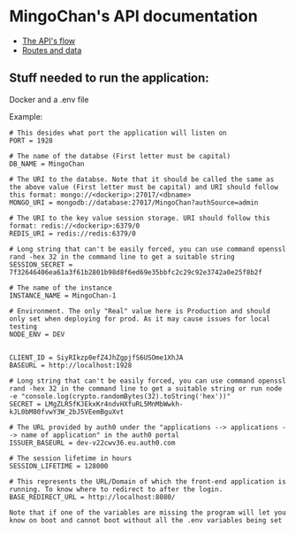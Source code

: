 # MingoChan's API documentation

- [The API's flow](./flow.md)
- [Routes and data](./routes.md)

## Stuff needed to run the application:

Docker and a .env file

Example:

```.env
# This desides what port the application will listen on
PORT = 1928

# The name of the databse (First letter must be capital)
DB_NAME = MingoChan

# The URI to the databse. Note that it should be called the same as the above value (First letter must be capital) and URI should follow this format: mongo://<dockerip>:27017/<dbname>
MONGO_URI = mongodb://database:27017/MingoChan?authSource=admin

# The URI to the key value session storage. URI should follow this format: redis://<dockerip>:6379/0
REDIS_URI = redis://redis:6379/0

# Long string that can't be easily forced, you can use command openssl rand -hex 32 in the command line to get a suitable string
SESSION_SECRET = 7f32646406ea61a3f61b2801b98d8f6ed69e35bbfc2c29c92e3742a0e25f8b2f

# The name of the instance
INSTANCE_NAME = MingoChan-1

# Environment. The only "Real" value here is Production and should only set when deploying for prod. As it may cause issues for local testing
NODE_ENV = DEV


CLIENT_ID = SiyRIkzp0efZ4JhZgpjfS6USOme1XhJA
BASEURL = http://localhost:1928

# Long string that can't be easily forced, you can use command openssl rand -hex 32 in the command line to get a suitable string or run node -e "console.log(crypto.randomBytes(32).toString('hex'))"
SECRET = LMgZLR5fKJEkxKr4ndvHXfuRL5MnMbWwkh-kJL0bM80fvwY3W_2bJ5VEemBguXvt

# The URL provided by auth0 under the "applications --> applications --> name of application" in the auth0 portal
ISSUER_BASEURL = dev-v22cwv36.eu.auth0.com

# The session lifetime in hours
SESSION_LIFETIME = 128000

# This represents the URL/Domain of which the front-end application is running. To know where to redirect to after the login.
BASE_REDIRECT_URL = http://localhost:8080/
```

`Note that if one of the variables are missing the program will let you know on boot and cannot boot without all the .env variables being set`
